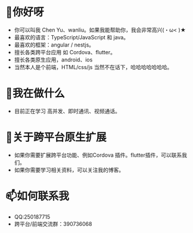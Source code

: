 <!---

- 👋 Hi, I’m @Chen yu
- 👀 I’m interested in ...
- 🌱 I’m currently learning ...
- 💞️ I’m looking to collaborate on ...
- 📫 How to reach me ...

waliu/waliu is a ✨ special ✨ repository because its `README.md` (this file) appears on your GitHub profile.
You can click the Preview link to take a look at your changes.
--->
#  👋你好呀
 - 你可以叫我 Chen Yu、wanliu。如果我能帮助你，我会非常高兴(・ω< )★
 - 最喜欢的语言：TypeScript/JavaScript 和 java。
 - 最喜欢的框架：angular / nestjs。
 - 擅长各类跨平台应用 如 Cordova、flutter。
 - 擅长各类原生应用，android、ios
 - 当然本人是个前端，HTML/css/js 当然不在话下，哈哈哈哈哈哈哈。
 
# 👀我在做什么
- 目前正在学习 高并发、即时通讯、视频通话。
# 💞关于跨平台原生扩展
- 如果你需要扩展跨平台功能、例如Cordova 插件。flutter插件，可以联系我们。
- 如果你需要学习相关资料，可以关注我的博客。
# 📫如何联系我
- QQ:250187715
- 跨平台/前端交流群：390736068

